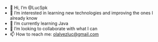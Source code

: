 - 👋 Hi, I’m @LucSpk
- 👀 I’m interested in learning new technologies and improving the ones I already know
- 🌱 I’m currently learning Java
- 💞️ I’m looking to collaborate with what I can
- 📫 How to reach me: olalvezluc@gmail.com

<!---
LucSpk/LucSpk is a ✨ special ✨ repository because its `README.md` (this file) appears on your GitHub profile.
You can click the Preview link to take a look at your changes.
--->
